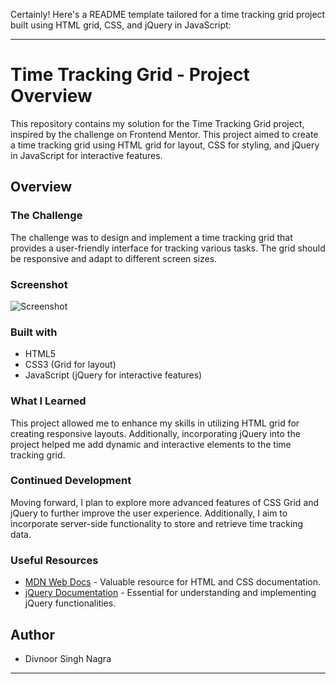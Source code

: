 Certainly! Here's a README template tailored for a time tracking grid project built using HTML grid, CSS, and jQuery in JavaScript:

---

# Time Tracking Grid - Project Overview

This repository contains my solution for the Time Tracking Grid project, inspired by the challenge on Frontend Mentor. This project aimed to create a time tracking grid using HTML grid for layout, CSS for styling, and jQuery in JavaScript for interactive features.

## Overview

### The Challenge

The challenge was to design and implement a time tracking grid that provides a user-friendly interface for tracking various tasks. The grid should be responsive and adapt to different screen sizes.

### Screenshot

![Screenshot](<./![grid](image.png)>)

### Built with

- HTML5
- CSS3 (Grid for layout)
- JavaScript (jQuery for interactive features)

### What I Learned

This project allowed me to enhance my skills in utilizing HTML grid for creating responsive layouts. Additionally, incorporating jQuery into the project helped me add dynamic and interactive elements to the time tracking grid.

### Continued Development

Moving forward, I plan to explore more advanced features of CSS Grid and jQuery to further improve the user experience. Additionally, I aim to incorporate server-side functionality to store and retrieve time tracking data.

### Useful Resources

- [MDN Web Docs](https://developer.mozilla.org/en-US/docs/Web) - Valuable resource for HTML and CSS documentation.
- [jQuery Documentation](https://api.jquery.com/) - Essential for understanding and implementing jQuery functionalities.

## Author

- Divnoor Singh Nagra

---
